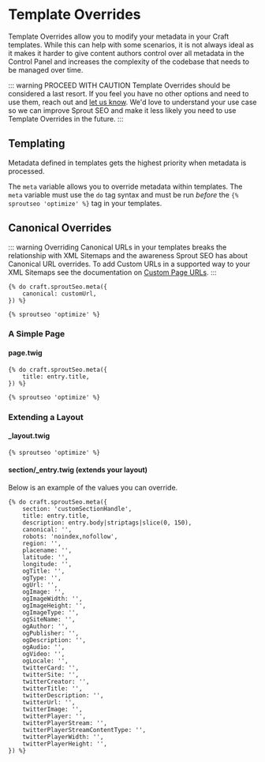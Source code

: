 # Template Overrides

Template Overrides allow you to modify your metadata in your Craft templates. While this can help with some scenarios, it is not always ideal as it makes it harder to give content authors control over all metadata in the Control Panel and increases the complexity of the codebase that needs to be managed over time. 
 
 ::: warning PROCEED WITH CAUTION
 Template Overrides should be considered a last resort. If you feel you have no other options and need to use them, reach out and [let us know](mailto:sprout@barrelstrengthdesign.com). We'd love to understand your use case so we can improve Sprout SEO and make it less likely you need to use Template Overrides in the future.
 :::
 
## Templating 

Metadata defined in templates gets the highest priority when metadata is processed.

The `meta` variable allows you to override metadata within templates. The `meta` variable must use the `do` tag syntax and must be run _before_ the  `{% sproutseo 'optimize' %}` tag in your templates.

## Canonical Overrides

::: warning 
Overriding Canonical URLs in your templates breaks the relationship with XML Sitemaps and the awareness Sprout SEO has about Canonical URL overrides. To add Custom URLs in a supported way to your XML Sitemaps see the documentation on [Custom Page URLs](https://sprout.barrelstrengthdesign.com/docs/seo/sitemaps.html#custom-urls). 
:::

``` twig
{% do craft.sproutSeo.meta({
    canonical: customUrl,
}) %}

{% sproutseo 'optimize' %}
```

### A Simple Page

#### page.twig

``` twig
{% do craft.sproutSeo.meta({
    title: entry.title,
}) %}

{% sproutseo 'optimize' %}
```

### Extending a Layout

#### _layout.twig

``` twig
{% sproutseo 'optimize' %}
```

#### section/_entry.twig (extends your layout)

Below is an example of the values you can override.

``` twig
{% do craft.sproutSeo.meta({ 
    section: 'customSectionHandle',
    title: entry.title,
    description: entry.body|striptags|slice(0, 150),
    canonical: '',
    robots: 'noindex,nofollow',
    region: '',
    placename: '',
    latitude: '',
    longitude: '',
    ogTitle: '',
    ogType: '',
    ogUrl: '',
    ogImage: '',
    ogImageWidth: '',
    ogImageHeight: '',
    ogImageType: '',            
    ogSiteName: '',
    ogAuthor: '',
    ogPublisher: '',        
    ogDescription: '',
    ogAudio: '',
    ogVideo: '',
    ogLocale: '',
    twitterCard: '',
    twitterSite: '',
    twitterCreator: '',
    twitterTitle: '',
    twitterDescription: '',
    twitterUrl: '',
    twitterImage: '',
    twitterPlayer: '',
    twitterPlayerStream: '', 
    twitterPlayerStreamContentType: '', 
    twitterPlayerWidth: '', 
    twitterPlayerHeight: '',                                        
}) %}
```
